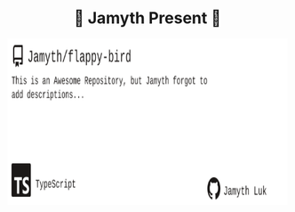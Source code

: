 <!-- built at 2022-08-09T00:00:00 -->
<h1 align="center">
🎉 Jamyth Present 🎉
</h1>
<p align="center">
    <a href="https://github.com/Jamyth/flappy-bird">
        <img width="1000" height="300" src="./readme.svg" />
    </a>
</p>